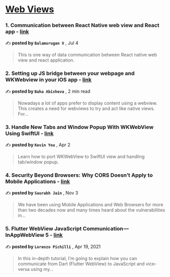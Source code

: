 
<h1><a href=https://medium.com/tag/webview/recommended target="_blank" rel="noopener noreferrer">Web Views</a></h1>
<h3>1. Communication between React Native web view and React app - <a href=https://medium.com/@svbala99/communication-between-react-native-web-view-and-react-app-c0fb0af7e5a6?source=tag_recommended_feed---------0-85----------webview----------3b1a2fe8_09f3_4720_abc2_c6eba92a6188------- target="_blank" rel="noopener noreferrer">link</a></h3>

✍️ **posted by `Balamurugan V`** <date> , Jul 4</date>

<blockquote>This is one way of data communication between React native web view and react application.</blockquote>

<h3>2. Setting up JS bridge between your webpage and WKWebview in your iOS app - <a href=https://medium.com/@bahalek/setting-up-js-bridge-between-your-webpage-and-wkwebview-in-your-ios-app-4ec8ca8230f7?source=tag_recommended_feed---------1-84----------webview----------3b1a2fe8_09f3_4720_abc2_c6eba92a6188------- target="_blank" rel="noopener noreferrer">link</a></h3>

✍️ **posted by `Baha Abisheva`** <date> , 2 min read</date>

<blockquote>Nowadays a lot of apps prefer to display content using a webview. This creates a need for webviews to try and act like native views. For…</blockquote>

<h3>3. Handle New Tabs and Window Popup With WKWebView Using SwiftUI - <a href=https://medium.com/better-programming/handling-new-tabs-and-window-popup-with-wkwebview-using-swiftui-22795c5cee92?source=tag_recommended_feed---------2-85----------webview----------3b1a2fe8_09f3_4720_abc2_c6eba92a6188------- target="_blank" rel="noopener noreferrer">link</a></h3>

✍️ **posted by `Kevin You`** <date> , Apr 2</date>

<blockquote>Learn how to port WKWebView to SwiftUI view and handling tab/window popup.</blockquote>

<h3>4. Security Beyond Browsers: Why CORS Doesn’t Apply to Mobile Applications - <a href=https://medium.com/@saurabh-jain/security-beyond-browsers-why-cors-doesnt-apply-to-mobile-applications-99e6ab3e8fe7?source=tag_recommended_feed---------3-84----------webview----------3b1a2fe8_09f3_4720_abc2_c6eba92a6188------- target="_blank" rel="noopener noreferrer">link</a></h3>

✍️ **posted by `Saurabh Jain`** <date> , Nov 3</date>

<blockquote>We have been using Mobile Applications and Web Browsers for more than two decades now and many times heard about the vulnerabilities in…</blockquote>

<h3>5. Flutter WebView JavaScript Communication — InAppWebView 5 - <a href=https://medium.com/flutter-community/flutter-webview-javascript-communication-inappwebview-5-403088610949?source=tag_recommended_feed---------4-85----------webview----------3b1a2fe8_09f3_4720_abc2_c6eba92a6188------- target="_blank" rel="noopener noreferrer">link</a></h3>

✍️ **posted by `Lorenzo Pichilli`** <date> , Apr 19, 2021</date>

<blockquote>In this in-depth tutorial, I’m going to explain how you can communicate from Dart (Flutter WebView) to JavaScript and vice-versa using my…</blockquote>

